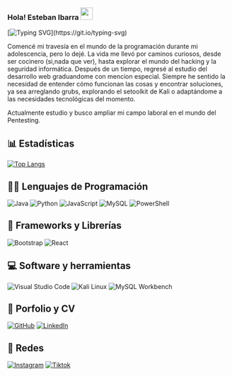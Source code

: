 ### Hola! Esteban Ibarra <img src="https://media.giphy.com/media/hvRJCLFzcasrR4ia7z/giphy.gif" width="28">

[![Typing SVG](https://readme-typing-svg.demolab.com?font=Roboto+Mono&pause=1000&color=EE6DFF&center=verdadero&vCenter=verdadero&width=500&lines=Desde+los+12+en+hacking+y+volvi+a+empezar.)](https://git.io/typing-svg)

Comencé mi travesía en el mundo de la programación durante mi adolescencia, pero lo dejé. La vida me llevó por caminos curiosos, desde ser cocinero (si,nada que ver), hasta explorar el mundo del hacking y la seguridad informática. Después de un tiempo, regresé al estudio del desarrollo web graduandome con mencion especial. Siempre he sentido la necesidad de entender cómo funcionan las cosas y encontrar soluciones, ya sea arreglando grubs, explorando el setoolkit de Kali o adaptándome a las necesidades tecnológicas del momento.

Actualmente estudio y busco ampliar mi campo laboral en el mundo del Pentesting.


## 📊 Estadísticas

<!-- https://github.com/anuraghazra/github-readme-stats -->

<!-- [![Anurag's GitHub stats](https://github-readme-stats.vercel.app/api?username=lloykaperez&theme=tokyonight)](https://github.com/anuraghazra/github-readme-stats) -->

[![Top Langs](https://github-readme-stats.vercel.app/api/top-langs/?username=lloykaperez&layout=compact&theme=tokyonight)](https://github.com/anuraghazra/github-readme-stats)


<!-- https://github.com/Ileriayo/markdown-badges -->

## 👩‍💻 Lenguajes de Programación

<p>
<img alt="Java" src="https://img.shields.io/badge/java-%23ED8B00.svg?style=for-the-badge&logo=java&logoColor=white"></a>
<img alt="Python" src="https://img.shields.io/badge/python-%2314354C.svg?style=for-the-badge&logo=python&logoColor=white"></a>
<img alt="JavaScript" src="https://img.shields.io/badge/javascript-%23323330.svg?style=for-the-badge&logo=javascript&logoColor=%23F7DF1E"></a>
<img alt="MySQL" src="https://img.shields.io/badge/SQL-%2314354C.svg?style=for-the-badge&logo=sql&logoColor=white"></a>
<img alt="PowerShell" src="https://img.shields.io/badge/PowerShell-%232c3e50.svg?style=for-the-badge&logo=powershell&logoColor=white"></a>
</p>

## 🧰 Frameworks y Librerías

<p>
<img alt="Bootstrap" src="https://img.shields.io/badge/bootstrap-%23563D7C.svg?style=for-the-badge&logo=bootstrap&logoColor=white"></a>
<img alt="React" src="https://img.shields.io/badge/react-%2320232a.svg?style=for-the-badge&logo=react&logoColor=%2361DAFB"></a> 
</p>

## 💻 Software y herramientas

<p>
<img alt="Visual Studio Code" src="https://img.shields.io/badge/Visual%20Studio%20Code-0078d7.svg?style=for-the-badge&logo=visual-studio-code&logoColor=white"></a>
<img alt="Kali Linux" src="https://img.shields.io/badge/Kali%20Linux-%2314354C.svg?style=for-the-badge&logo=kali-linux&logoColor=white"></a>
<img alt="MySQL Workbench" src="https://img.shields.io/badge/MySQL%20Workbench-%2300f.svg?style=for-the-badge&logo=mysql&logoColor=white"></a>


</p>

## 💼 Porfolio y CV

<p>
<a href="https://github.com/estebannibr88"><img alt="GitHub" src="https://img.shields.io/badge/github-%23121011.svg?style=for-the-badge&logo=github&logoColor=white"></a>
<a href="https://www.linkedin.com/in/estebannibr88/"><img alt="LinkedIn" src="https://img.shields.io/badge/linkedin-%230077B5.svg?style=for-the-badge&logo=linkedin&logoColor=white"></a>
</p>

## 💬 Redes

<p>
<a href="https://www.instagram.com/estebannibarra88/"><img alt="Instagram" src="https://img.shields.io/badge/Instagram-%23E4405F.svg?style=for-the-badge&logo=Instagram&logoColor=white"></a>
<a href="https://www.tiktok.com/@devthical"><img alt="Tiktok" src="https://img.shields.io/badge/TikTok-%23FF0000.svg?style=for-the-badge&logo=tiktok&logoColor=white"></a>
</p>





<!--
**lloykaperez/lloykaperez** is a ✨ _special_ ✨ repository because its `README.md` (this file) appears on your GitHub profile.

Here are some ideas to get you started:

- 🔭 I’m currently working on ...
- 🌱 I’m currently learning ...
- 👯 I’m looking to collaborate on ...
- 🤔 I’m looking for help with ...
- 💬 Ask me about ...
- 📫 How to reach me: ...
- 😄 Pronouns: ...
- ⚡ Fun fact: ...
-->

